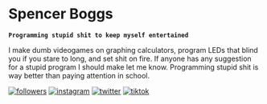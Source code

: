 # Spencer Boggs

**`Programming stupid shit to keep myself entertained`**

I make dumb videogames on graphing calculators, program LEDs that blind you if you stare to long, and set shit on fire. If anyone has any suggestion for a stupid program I should make let me know. Programming stupid shit is way better than paying attention in school.


<p align="left">

 <a href="https://github.com/Spinny2005?tab=followers">
    <img alt="followers" title="Follow me on Github" src="https://custom-icon-badges.demolab.com/github/followers/Spinny2005?color=white&labelColor=000000&style=for-the-badge&logo=person-add&label=github&logoColor=white"/></a>
    
  <a href="https://www.instagram.com/spin_boggs/?hl=en">
    <img alt="instagram" title="Follow me on Instagram" src= "https://custom-icon-badges.demolab.com/instagram/followers/Spinny2005?color=236ad3&labelColor=1155ba&style=for-the-badge&logo=person-add&label=Instagram&logoColor=white"/></a> 
    
  <a href="https://twitter.com/spin_boggs">
    <img alt="twitter" title="Follow me on Twitter" src="https://custom-icon-badges.demolab.com/twitter/followers/spin_boggs?color=236ad3&labelColor=1155ba&style=for-the-badge&logo=person-add&label=Twitter&logoColor=white"/></a> 
    
  <a href="https://www.tiktok.com/@spin_boggs">
    <img alt="tiktok" title="Follow me on TikTok" src="https://custom-icon-badges.demolab.com/tiktok/followers/@spin_boggs?color=236ad3&labelColor=1155ba&style=for-the-badge&logo=person-add&label=Tiktok&logoColor=white"/></a>
</p>
